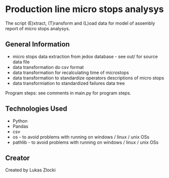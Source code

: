 # Production line micro stops analysys

The script (E)xtract, (T)ransform and (L)oad data for model of assembly report of micro stops analysys.


## General Information

* micro stops data extraction from jedox database - see out/ for source data file
* data transformation do csv format
* data transformation for recalculating time of microstops
* data transformation to standardize operators descriptions of micro stops 
* data transformiation to standardized failures data tree

Program steps:
see comments in main.py for program steps.


## Technologies Used

* Python
* Pandas
* csv 
* os - to avoid problems with running on windows / linux / unix OSs
* pathlib - to avoid problems with running on windows / linux / unix OSs


## Creator

Created by Lukas Zlocki  

